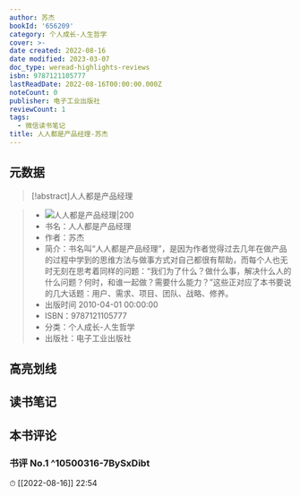 ```yaml
---
author: 苏杰
bookId: '656209'
category: 个人成长-人生哲学
cover: >-
date created: 2022-08-16
date modified: 2023-03-07
doc_type: weread-highlights-reviews
isbn: 9787121105777
lastReadDate: 2022-08-16T00:00:00.000Z
noteCount: 0
publisher: 电子工业出版社
reviewCount: 1
tags:
  - 微信读书笔记
title: 人人都是产品经理-苏杰
---
```


## 元数据

>[!abstract]人人都是产品经理

> - ![人人都是产品经理|200](https://wfqqreader-1252317822.image.myqcloud.com/cover/209/656209/t7_656209.jpg)
> - 书名：人人都是产品经理
> - 作者：苏杰
> - 简介：书名叫“人人都是产品经理”，是因为作者觉得过去几年在做产品的过程中学到的思维方法与做事方式对自己都很有帮助，而每个人也无时无刻在思考着同样的问题：“我们为了什么？做什么事，解决什么人的什么问题？何时，和谁一起做？需要什么能力？”这些正对应了本书要说的几大话题：用户、需求、项目、团队、战略、修养。
> - 出版时间 2010-04-01 00:00:00
> - ISBN：9787121105777
> - 分类：个人成长-人生哲学
> - 出版社：电子工业出版社

## 高亮划线

## 读书笔记

## 本书评论

### 书评 No.1 ^10500316-7BySxDibt

⏱ [[2022-08-16]] 22:54
